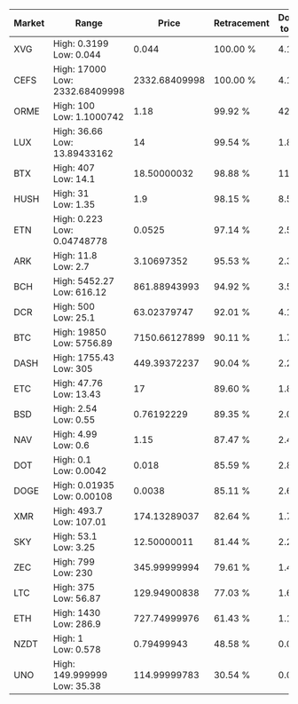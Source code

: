 | Market | Range | Price| Retracement | Doubles to 50% |
| --- | --- | --- | --- | --- |
| XVG | High: 0.3199<br />Low: 0.044 | 0.044 | 100.00 % | 4.14 |
| CEFS | High: 17000<br />Low: 2332.68409998 | 2332.68409998 | 100.00 % | 4.14 |
| ORME | High: 100<br />Low: 1.1000742 | 1.18 | 99.92 % | 42.84 |
| LUX | High: 36.66<br />Low: 13.89433162 | 14 | 99.54 % | 1.81 |
| BTX | High: 407<br />Low: 14.1 | 18.50000032 | 98.88 % | 11.38 |
| HUSH | High: 31<br />Low: 1.35 | 1.9 | 98.15 % | 8.51 |
| ETN | High: 0.223<br />Low: 0.04748778 | 0.0525 | 97.14 % | 2.58 |
| ARK | High: 11.8<br />Low: 2.7 | 3.10697352 | 95.53 % | 2.33 |
| BCH | High: 5452.27<br />Low: 616.12 | 861.88943993 | 94.92 % | 3.52 |
| DCR | High: 500<br />Low: 25.1 | 63.02379747 | 92.01 % | 4.17 |
| BTC | High: 19850<br />Low: 5756.89 | 7150.66127899 | 90.11 % | 1.79 |
| DASH | High: 1755.43<br />Low: 305 | 449.39372237 | 90.04 % | 2.29 |
| ETC | High: 47.76<br />Low: 13.43 | 17 | 89.60 % | 1.80 |
| BSD | High: 2.54<br />Low: 0.55 | 0.76192229 | 89.35 % | 2.03 |
| NAV | High: 4.99<br />Low: 0.6 | 1.15 | 87.47 % | 2.43 |
| DOT | High: 0.1<br />Low: 0.0042 | 0.018 | 85.59 % | 2.89 |
| DOGE | High: 0.01935<br />Low: 0.00108 | 0.0038 | 85.11 % | 2.69 |
| XMR | High: 493.7<br />Low: 107.01 | 174.13289037 | 82.64 % | 1.72 |
| SKY | High: 53.1<br />Low: 3.25 | 12.50000011 | 81.44 % | 2.25 |
| ZEC | High: 799<br />Low: 230 | 345.99999994 | 79.61 % | 1.49 |
| LTC | High: 375<br />Low: 56.87 | 129.94900838 | 77.03 % | 1.66 |
| ETH | High: 1430<br />Low: 286.9 | 727.74999976 | 61.43 % | 1.18 |
| NZDT | High: 1<br />Low: 0.578 | 0.79499943 | 48.58 % | 0.00 |
| UNO | High: 149.999999<br />Low: 35.38 | 114.99999783 | 30.54 % | 0.00 |
